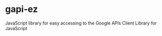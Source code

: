 gapi-ez
=======

JavaScript library for easy accessing to the Google APIs Client Library for JavaScript
